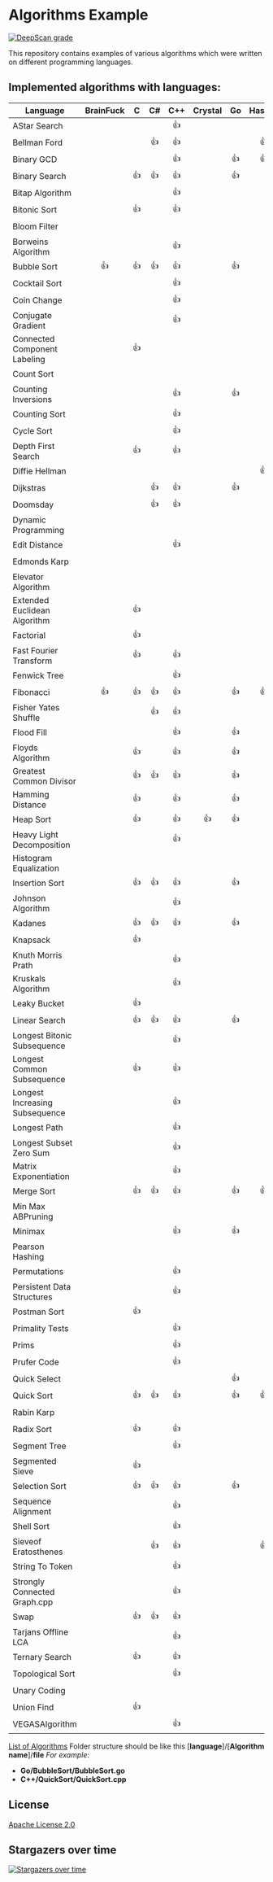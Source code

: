 # Algorithms Example
[![DeepScan grade](https://deepscan.io/api/teams/6243/projects/8132/branches/92442/badge/grade.svg)](https://deepscan.io/dashboard#view=project&tid=6243&pid=8132&bid=92442)

This repository contains examples of various algorithms which were written on different programming languages.
## Implemented algorithms with languages:


Language | BrainFuck | C | C# | C++ | Crystal | Go | Haskell | Java | JavaScript | Kotlin | Perl | Python | Racket | Ruby | Rust | Scala | Swift|
---|:---:|:---:|:---:|:---:|:---:|:---:|:---:|:---:|:---:|:---:|:---:|:---:|:---:|:---:|:---:|:---:|:---:|
AStar Search |   |   |   | :+1: |   |   |   |   |   |   |   | :+1: |   |   |   |   |  |
Bellman Ford |   |   | :+1: | :+1: |   |   | :+1: | :+1: |   |   |   | :+1: |   |   |   |   |  |
Binary GCD |   |   |   | :+1: |   | :+1: | :+1: | :+1: |   |   |   | :+1: |   |   |   |   |  |
Binary Search |   | :+1: | :+1: | :+1: |   | :+1: |   | :+1: | :+1: | :+1: | :+1: | :+1: |   | :+1: |   |   | :+1:|
Bitap Algorithm |   |   |   | :+1: |   |   |   |   |   |   |   | :+1: |   |   |   |   |  |
Bitonic Sort |   | :+1: |   | :+1: |   |   |   | :+1: |   |   |   |   |   |   |   |   |  |
Bloom Filter |   |   |   |   |   |   |   |   |   |   |   | :+1: |   |   |   |   |  |
Borweins Algorithm |   |   |   | :+1: |   |   |   | :+1: |   |   |   | :+1: |   |   |   |   |  |
Bubble Sort | :+1: | :+1: | :+1: | :+1: |   | :+1: |   | :+1: | :+1: |   | :+1: | :+1: |   | :+1: | :+1: | :+1: | :+1:|
Cocktail Sort |   |   |   | :+1: |   |   |   |   |   |   |   |   |   |   |   |   |  |
Coin Change |   |   |   | :+1: |   |   |   |   |   |   |   |   |   |   |   |   |  |
Conjugate Gradient |   |   |   | :+1: |   |   |   |   |   |   |   | :+1: |   |   |   |   |  |
Connected Component Labeling |   | :+1: |   |   |   |   |   |   |   |   |   |   |   |   |   |   |  |
Count Sort |   |   |   |   |   |   |   |   |   |   |   | :+1: |   |   |   |   |  |
Counting Inversions |   |   |   | :+1: |   | :+1: |   | :+1: |   |   |   |   |   |   |   |   |  |
Counting Sort |   |   |   | :+1: |   |   |   | :+1: | :+1: |   |   | :+1: |   | :+1: |   |   | :+1:|
Cycle Sort |   |   |   | :+1: |   |   |   | :+1: |   |   |   | :+1: |   |   |   |   |  |
Depth First Search |   | :+1: |   | :+1: |   |   |   | :+1: | :+1: |   |   | :+1: |   | :+1: |   |   |  |
Diffie Hellman |   |   |   |   |   |   | :+1: |   |   |   |   | :+1: |   |   |   |   |  |
Dijkstras |   |   | :+1: | :+1: |   | :+1: |   | :+1: | :+1: |   |   | :+1: |   |   |   |   |  |
Doomsday |   |   | :+1: | :+1: |   |   |   | :+1: | :+1: | :+1: |   | :+1: |   | :+1: |   |   | :+1:|
Dynamic Programming |   |   |   |   |   |   |   | :+1: |   |   |   |   |   |   |   |   |  |
Edit Distance |   |   |   | :+1: |   |   |   |   |   |   |   | :+1: |   |   |   |   | :+1:|
Edmonds Karp |   |   |   |   |   |   |   | :+1: |   |   |   |   |   |   |   |   |  |
Elevator Algorithm |   |   |   |   |   |   |   | :+1: |   |   |   |   |   |   |   |   |  |
Extended Euclidean Algorithm |   | :+1: |   |   |   |   |   |   | :+1: |   |   |   |   |   |   |   |  |
Factorial |   | :+1: |   |   |   |   |   | :+1: |   |   |   | :+1: |   |   |   |   |  |
Fast Fourier Transform |   | :+1: |   | :+1: |   |   |   | :+1: | :+1: |   |   | :+1: |   |   |   |   |  |
Fenwick Tree |   |   |   | :+1: |   |   |   |   |   |   |   |   |   |   |   |   |  |
Fibonacci | :+1: | :+1: | :+1: | :+1: |   | :+1: | :+1: | :+1: | :+1: | :+1: | :+1: | :+1: | :+1: | :+1: | :+1: | :+1: | :+1:|
Fisher Yates Shuffle |   |   | :+1: | :+1: |   |   |   | :+1: | :+1: |   |   | :+1: |   | :+1: |   |   |  |
Flood Fill |   |   |   | :+1: |   | :+1: |   | :+1: |   |   |   | :+1: |   |   |   |   | :+1:|
Floyds Algorithm |   | :+1: |   | :+1: |   | :+1: |   | :+1: |   |   |   | :+1: |   |   |   |   |  |
Greatest Common Divisor |   | :+1: | :+1: | :+1: |   | :+1: |   | :+1: | :+1: | :+1: |   | :+1: |   | :+1: |   | :+1: |  |
Hamming Distance |   | :+1: |   | :+1: |   | :+1: |   | :+1: | :+1: |   |   | :+1: |   | :+1: |   |   |  |
Heap Sort |   | :+1: |   | :+1: | :+1: | :+1: |   | :+1: | :+1: |   |   | :+1: |   | :+1: |   |   |  |
Heavy Light Decomposition |   |   |   | :+1: |   |   |   |   |   |   |   |   |   |   |   |   |  |
Histogram Equalization |   |   |   |   |   |   |   | :+1: |   |   |   |   |   |   |   |   |  |
Insertion Sort |   | :+1: | :+1: | :+1: |   | :+1: |   | :+1: | :+1: | :+1: |   | :+1: |   | :+1: | :+1: | :+1: | :+1:|
Johnson Algorithm |   |   |   | :+1: |   |   |   |   |   |   |   | :+1: |   |   |   |   |  |
Kadanes |   | :+1: | :+1: | :+1: |   | :+1: |   | :+1: | :+1: |   |   | :+1: |   |   |   |   |  |
Knapsack |   | :+1: |   |   |   |   |   | :+1: |   |   |   |   |   |   |   |   |  |
Knuth Morris Prath |   |   |   | :+1: |   |   |   | :+1: |   |   |   | :+1: |   |   |   |   |  |
Kruskals Algorithm |   |   |   | :+1: |   |   |   | :+1: |   |   |   |   |   |   |   |   |  |
Leaky Bucket |   | :+1: |   |   |   |   |   |   |   |   |   |   |   |   |   |   |  |
Linear Search |   | :+1: | :+1: | :+1: |   | :+1: |   | :+1: | :+1: | :+1: | :+1: | :+1: | :+1: |   | :+1: | :+1: | :+1:|
Longest Bitonic Subsequence |   |   |   | :+1: |   |   |   |   |   |   |   |   |   |   |   |   |  |
Longest Common Subsequence |   | :+1: |   | :+1: |   |   |   | :+1: |   |   |   | :+1: |   | :+1: |   |   |  |
Longest Increasing Subsequence |   |   |   | :+1: |   |   |   | :+1: | :+1: |   |   | :+1: |   |   |   |   |  |
Longest Path |   |   |   | :+1: |   |   |   |   |   |   |   | :+1: |   |   |   |   |  |
Longest Subset Zero Sum |   |   |   | :+1: |   |   |   |   |   |   |   |   |   |   |   |   |  |
Matrix Exponentiation |   |   |   | :+1: |   |   |   |   |   |   |   |   |   |   |   |   |  |
Merge Sort |   | :+1: | :+1: | :+1: |   | :+1: | :+1: | :+1: | :+1: |   |   | :+1: |   | :+1: |   | :+1: | :+1:|
Min Max ABPruning |   |   |   |   |   |   |   | :+1: |   |   |   |   |   |   |   |   |  |
Minimax |   |   |   | :+1: |   | :+1: |   |   |   |   |   |   |   |   |   |   |  |
Pearson Hashing |   |   |   |   |   |   |   | :+1: |   |   |   |   |   |   |   |   |  |
Permutations |   |   |   | :+1: |   |   |   |   | :+1: |   |   | :+1: |   |   |   |   |  |
Persistent Data Structures |   |   |   | :+1: |   |   |   |   |   |   |   |   |   |   |   |   |  |
Postman Sort |   | :+1: |   |   |   |   |   |   |   |   |   |   |   |   |   |   |  |
Primality Tests |   |   |   | :+1: |   |   |   |   |   |   |   |   |   |   |   |   |  |
Prims |   |   |   | :+1: |   |   |   |   |   |   |   |   |   |   |   |   |  |
Prufer Code |   |   |   | :+1: |   |   |   |   |   |   |   |   |   |   |   |   |  |
Quick Select |   |   |   |   |   | :+1: |   | :+1: | :+1: |   |   | :+1: |   |   |   |   |  |
Quick Sort |   | :+1: | :+1: | :+1: |   | :+1: | :+1: | :+1: | :+1: | :+1: |   | :+1: |   | :+1: | :+1: |   | :+1:|
Rabin Karp |   |   |   |   |   |   |   | :+1: |   |   |   | :+1: |   |   |   |   |  |
Radix Sort |   | :+1: |   | :+1: |   |   |   | :+1: |   |   |   | :+1: |   |   |   |   |  |
Segment Tree |   |   |   | :+1: |   |   |   |   |   |   |   |   |   |   |   |   |  |
Segmented Sieve |   | :+1: |   |   |   |   |   | :+1: |   |   |   | :+1: |   |   |   |   |  |
Selection Sort |   | :+1: | :+1: | :+1: |   | :+1: |   | :+1: | :+1: |   |   | :+1: |   | :+1: | :+1: | :+1: |  |
Sequence Alignment |   |   |   | :+1: |   |   |   |   |   |   |   |   |   |   |   |   |  |
Shell Sort |   |   |   | :+1: |   |   |   | :+1: | :+1: |   |   | :+1: |   | :+1: |   |   |  |
Sieveof Eratosthenes |   |   | :+1: | :+1: |   |   | :+1: | :+1: | :+1: |   |   | :+1: |   |   |   |   |  |
String To Token |   |   |   | :+1: |   |   |   |   |   |   |   |   |   |   |   |   |  |
Strongly Connected Graph.cpp |   |   |   | :+1: |   |   |   |   |   |   |   |   |   |   |   |   |  |
Swap |   | :+1: | :+1: | :+1: |   |   |   | :+1: | :+1: |   |   | :+1: |   |   |   | :+1: | :+1:|
Tarjans Offline LCA |   |   |   | :+1: |   |   |   |   |   |   |   |   |   |   |   |   |  |
Ternary Search |   | :+1: |   | :+1: |   |   |   | :+1: | :+1: |   |   | :+1: |   |   |   |   |  |
Topological Sort |   |   |   | :+1: |   |   |   | :+1: |   |   |   | :+1: |   |   |   |   |  |
Unary Coding |   |   |   |   |   |   |   | :+1: | :+1: |   |   | :+1: |   |   |   |   |  |
Union Find |   | :+1: |   |   |   |   |   | :+1: |   |   |   | :+1: |   |   |   |   |  |
VEGASAlgorithm |   |   |   | :+1: |   |   |   |   |   |   |   |   |   |   |   |   |  |

[List of Algorithms](Algorithms.md)
Folder structure should be like this
[**language**]/[**Algorithm name**]/**file**
*For example*:
* **Go/BubbleSort/BubbleSort.go**
* **C++/QuickSort/QuickSort.cpp**
## License
[Apache License 2.0](LICENSE)

## Stargazers over time

[![Stargazers over time](https://starchart.cc/Thuva4/Algorithms.svg)](https://starchart.cc/Thuva4/Algorithms)
      

